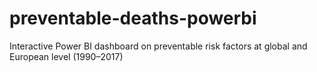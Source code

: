 # preventable-deaths-powerbi
Interactive Power BI dashboard on preventable risk factors at global and European level (1990–2017)
